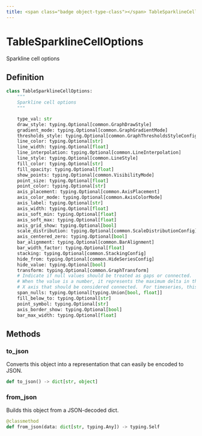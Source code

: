 ```yaml
---
title: <span class="badge object-type-class"></span> TableSparklineCellOptions
---
```

# <span class="badge object-type-class"></span> TableSparklineCellOptions

Sparkline cell options

## Definition

```python
class TableSparklineCellOptions:
    """
    Sparkline cell options
    """

    type_val: str
    draw_style: typing.Optional[common.GraphDrawStyle]
    gradient_mode: typing.Optional[common.GraphGradientMode]
    thresholds_style: typing.Optional[common.GraphThresholdsStyleConfig]
    line_color: typing.Optional[str]
    line_width: typing.Optional[float]
    line_interpolation: typing.Optional[common.LineInterpolation]
    line_style: typing.Optional[common.LineStyle]
    fill_color: typing.Optional[str]
    fill_opacity: typing.Optional[float]
    show_points: typing.Optional[common.VisibilityMode]
    point_size: typing.Optional[float]
    point_color: typing.Optional[str]
    axis_placement: typing.Optional[common.AxisPlacement]
    axis_color_mode: typing.Optional[common.AxisColorMode]
    axis_label: typing.Optional[str]
    axis_width: typing.Optional[float]
    axis_soft_min: typing.Optional[float]
    axis_soft_max: typing.Optional[float]
    axis_grid_show: typing.Optional[bool]
    scale_distribution: typing.Optional[common.ScaleDistributionConfig]
    axis_centered_zero: typing.Optional[bool]
    bar_alignment: typing.Optional[common.BarAlignment]
    bar_width_factor: typing.Optional[float]
    stacking: typing.Optional[common.StackingConfig]
    hide_from: typing.Optional[common.HideSeriesConfig]
    hide_value: typing.Optional[bool]
    transform: typing.Optional[common.GraphTransform]
    # Indicate if null values should be treated as gaps or connected.
    # When the value is a number, it represents the maximum delta in the
    # X axis that should be considered connected.  For timeseries, this is milliseconds
    span_nulls: typing.Optional[typing.Union[bool, float]]
    fill_below_to: typing.Optional[str]
    point_symbol: typing.Optional[str]
    axis_border_show: typing.Optional[bool]
    bar_max_width: typing.Optional[float]
```
## Methods

### <span class="badge object-method"></span> to_json

Converts this object into a representation that can easily be encoded to JSON.

```python
def to_json() -> dict[str, object]
```

### <span class="badge object-method"></span> from_json

Builds this object from a JSON-decoded dict.

```python
@classmethod
def from_json(data: dict[str, typing.Any]) -> typing.Self
```

